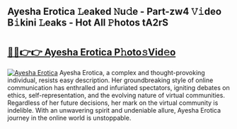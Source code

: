 ## Ayesha Erotica 𝙻eaked 𝙽u𝚍e - Part-zw4 𝚅𝚒deo B𝚒kini 𝙻eaks - Hot All 𝙿hotos tA2rS

# <h2><a href="http://ld67l92.urlbe.top/?page=Ayesha+Erotica">🔗🔗👉👉 Ayesha Erotica P𝚑oto𝚜Vid𝚎o</a></h2>

[![Ayesha Erotica](https://i.imgur.com/eBuTRDB.gif)](http://ld67l92.urlbe.top/?page=Ayesha+Erotica)
Ayesha Erotica, a complex and thought-provoking individual, resists easy description. Her groundbreaking style of online communication has enthralled and infuriated spectators, igniting debates on ethics, self-representation, and the evolving nature of virtual communities. Regardless of her future decisions, her mark on the virtual community is indelible. With an unwavering spirit and undeniable allure, Ayesha Erotica journey in the online world is unstoppable.
